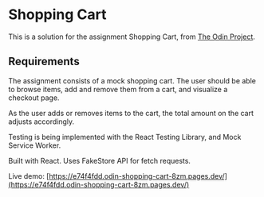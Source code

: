 # Shopping Cart

This is a solution for the assignment Shopping Cart, from [The Odin Project](https://www.theodinproject.com/lessons/node-path-react-new-shopping-cart).

## Requirements

The assignment consists of a mock shopping cart. The user should be able to browse items, add and remove them from a cart, and visualize a checkout page.

As the user adds or removes items to the cart, the total amount on the cart adjusts accordingly.

Testing is being implemented with the React Testing Library, and Mock Service Worker.

Built with React. Uses FakeStore API for fetch requests.

Live demo: [https://e74f4fdd.odin-shopping-cart-8zm.pages.dev/](https://e74f4fdd.odin-shopping-cart-8zm.pages.dev/)
